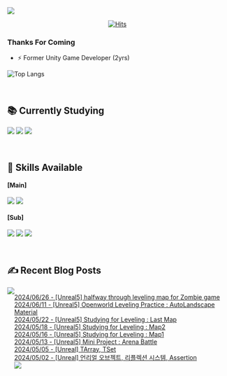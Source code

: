 
<img src="https://capsule-render.vercel.app/api?type=waving&color=BDBDC8&height=150&section=header" />
<div align=center>
 
[![Hits](https://hits.seeyoufarm.com/api/count/incr/badge.svg?url=https%3A%2F%2Fgithub.com%2FYujinhyeonWilliam%2F&count_bg=%23EF9605&title_bg=%23555555&icon=&icon_color=%23E7E7E7&title=hits&edge_flat=false)](https://hits.seeyoufarm.com)
  
</div>

### Thanks For Coming

- ⚡ Former Unity Game Developer (2yrs)

![Top Langs](https://github-readme-stats.vercel.app/api/top-langs/?username=YujinhyeonWilliam&layout=compact&theme=vision-friendly-dark)

<br/>

## 📚 Currently Studying
<img src="https://img.shields.io/badge/C++-%2300599C.svg?style=for-the-badge&logo=c%2B%2B&logoColor=white"> <img src="https://img.shields.io/badge/Unreal-%23313131.svg?style=for-the-badge&logo=unrealengine&logoColor=white"> <img src="https://img.shields.io/badge/AWS-2B283A.svg?style=for-the-badge&logo=amazon-aws&logoColor=white"> 

<br/>

## 🔧 Skills Available
#### [Main]
<img src="https://img.shields.io/badge/c%23-%23239120.svg?style=for-the-badge&logo=csharp&logoColor=white"> <img src="https://img.shields.io/badge/Unity-%23000000.svg?style=for-the-badge&logo=unity&logoColor=white">

#### [Sub]
<img src="https://img.shields.io/badge/firebase-a08021?style=for-the-badge&logo=firebase&logoColor=ffcd34"> <img src="https://img.shields.io/badge/BigQuery-005571?style=for-the-badge&logo=googlebigquery"> <img src="https://img.shields.io/badge/Google Analytics-414141?style=for-the-badge&logo=googleanalytics"> 

<br/>

## ✍ Recent Blog Posts
<div style="display:flex; flex-direction:row;">
    <a href="https://yjhdevelopdiary.tistory.com/">
        <img src="https://img.shields.io/badge/Tistory-000000?style=for-the-badge&logo=Tistory&logoColor=white"> 
    </a> <br/>

[2024/06/26 - [Unreal5] halfway through leveling map for Zombie game](https://yjhdevelopdiary.tistory.com/224) <br/>
[2024/06/11 - [Unreal5] Openworld Leveling Practice : AutoLandscape Material](https://yjhdevelopdiary.tistory.com/223) <br/>
[2024/05/22 - [Unreal5] Studying for Leveling : Last Map](https://yjhdevelopdiary.tistory.com/222) <br/>
[2024/05/18 - [Unreal5] Studying for Leveling : Map2](https://yjhdevelopdiary.tistory.com/221) <br/>
[2024/05/16 - [Unreal5] Studying for Leveling : Map1](https://yjhdevelopdiary.tistory.com/220) <br/>
[2024/05/13 - [Unreal5] Mini Project : Arena Battle](https://yjhdevelopdiary.tistory.com/219) <br/>
[2024/05/05 - [Unreal] TArray, TSet](https://yjhdevelopdiary.tistory.com/218) <br/>
[2024/05/02 - [Unreal] 언리얼 오브젝트, 리플렉션 시스템, Assertion](https://yjhdevelopdiary.tistory.com/217) <br/>
<img src="https://capsule-render.vercel.app/api?type=waving&color=BDBDC8&height=150&section=footer" />